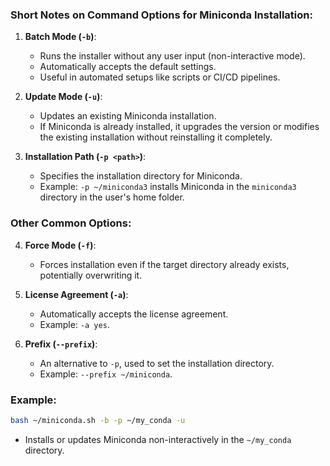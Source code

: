 ### Short Notes on Command Options for Miniconda Installation:

1. **Batch Mode (`-b`)**:
   - Runs the installer without any user input (non-interactive mode).
   - Automatically accepts the default settings.
   - Useful in automated setups like scripts or CI/CD pipelines.

2. **Update Mode (`-u`)**:
   - Updates an existing Miniconda installation.
   - If Miniconda is already installed, it upgrades the version or modifies the existing installation without reinstalling it completely.

3. **Installation Path (`-p <path>`)**:
   - Specifies the installation directory for Miniconda.
   - Example: `-p ~/miniconda3` installs Miniconda in the `miniconda3` directory in the user's home folder.

### Other Common Options:

4. **Force Mode (`-f`)**:
   - Forces installation even if the target directory already exists, potentially overwriting it.

5. **License Agreement (`-a`)**:
   - Automatically accepts the license agreement.
   - Example: `-a yes`.

6. **Prefix (`--prefix`)**:
   - An alternative to `-p`, used to set the installation directory.
   - Example: `--prefix ~/miniconda`.

### Example:
```bash
bash ~/miniconda.sh -b -p ~/my_conda -u
```
- Installs or updates Miniconda non-interactively in the `~/my_conda` directory.
